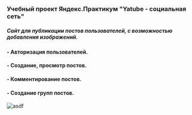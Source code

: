 ### Учебный проект Яндекс.Практикум "Yatube - социальная сеть"
##### Сайт для публикации постов пользователей, с возможностью добавления изображений.
#### - Авторизация пользователей.
#### - Создание, просмотр постов.
#### - Комментирование постов.
#### - Создание групп постов.
![asdf](https://disk.yandex.ru/client/disk?idApp=client&dialog=slider&idDialog=%2Fdisk%2FScreenshot_88.png)
